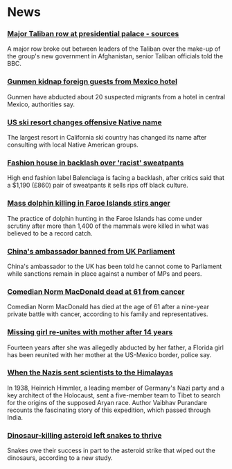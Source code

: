# News
### [Major Taliban row at presidential palace - sources](https://www.bbc.com/news/world-asia-58560923)
A major row broke out between leaders of the Taliban over the make-up of the group's new government in Afghanistan, senior Taliban officials told the BBC.
### [Gunmen kidnap foreign guests from Mexico hotel](https://www.bbc.com/news/world-latin-america-58566874)
Gunmen have abducted about 20 suspected migrants from a hotel in central Mexico, authorities say.
### [US ski resort changes offensive Native name](https://www.bbc.com/news/world-us-canada-58563002)
The largest resort in California ski country has changed its name after consulting with local Native American groups.
### [Fashion house in backlash over 'racist' sweatpants](https://www.bbc.com/news/business-58563242)
High end fashion label Balenciaga is facing a backlash, after critics said that a $1,190 (£860) pair of sweatpants it sells rips off black culture. 
### [Mass dolphin killing in Faroe Islands stirs anger](https://www.bbc.com/news/world-europe-58555694)
The practice of dolphin hunting in the Faroe Islands has come under scrutiny after more than 1,400 of the mammals were killed in what was believed to be a record catch.
### [China's ambassador banned from UK Parliament](https://www.bbc.com/news/uk-politics-58556460)
China's ambassador to the UK has been told he cannot come to Parliament while sanctions remain in place against a number of MPs and peers.
### [Comedian Norm MacDonald dead at 61 from cancer](https://www.bbc.com/news/world-us-canada-58565272)
Comedian Norm MacDonald has died at the age of 61 after a nine-year private battle with cancer, according to his family and representatives. 
### [Missing girl re-unites with mother after 14 years](https://www.bbc.com/news/world-us-canada-58563004)
Fourteen years after she was allegedly abducted by her father, a Florida girl has been reunited with her mother at the US-Mexico border, police say.
### [When the Nazis sent scientists to the Himalayas](https://www.bbc.com/news/world-asia-india-58466528)
In 1938, Heinrich Himmler, a leading member of Germany's Nazi party and a key architect of the Holocaust, sent a five-member team to Tibet to search for the origins of the supposed Aryan race. Author Vaibhav Purandare recounts the fascinating story of this expedition, which passed through India.
### [Dinosaur-killing asteroid left snakes to thrive](https://www.bbc.com/news/science-environment-58559735)
Snakes owe their success in part to the asteroid strike that wiped out the dinosaurs, according to a new study.
